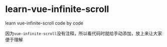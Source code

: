 # learn-vue-infinite-scroll
learn vue-infinite-scroll code by code

因为`vue-infinite-scroll`没有注释，所以看代码时就给手动添加，放上来让大家便于理解

